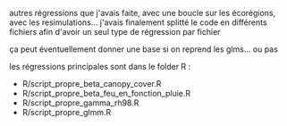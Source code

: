 autres régressions que j'avais faite, avec une boucle sur les écorégions, avec les resimulations...
j'avais finalement splitté le code en différents fichiers afin d'avoir un seul type de régression par fichier

ça peut éventuellement donner une base si on reprend les glms...
ou pas

les régressions principales sont dans le folder R :
- R/script_propre_beta_canopy_cover.R
- R/script_propre_beta_feu_en_fonction_pluie.R
- R/script_propre_gamma_rh98.R
- R/script_propre_glmm.R